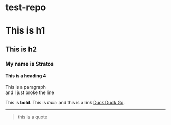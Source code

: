 # test-repo

# This is h1

## This is h2

### My name is Stratos

#### This is a heading 4

This is a paragraph  
and I just broke the line

This is **bold**.
This is *italic* and this is a link [Duck Duck Go](https://duckduckgo.com).

***

> this is a quote